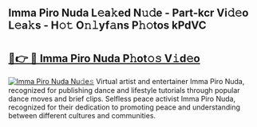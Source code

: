 ## Imma Piro Nuda L𝚎a𝚔ed N𝚞𝚍e - Part-kcr Vi𝚍𝚎o L𝚎a𝚔s - H𝚘𝚝 O𝚗𝚕yf𝚊ns P𝚑𝚘tos kPdVC

# <h2><a href="http://kf3i8w.oniu.top/?m=Imma+Piro+Nuda">🔗👉 🔴 Imma Piro Nuda P𝚑ot𝚘𝚜 V𝚒d𝚎o</a></h2>

[![Imma Piro Nuda Nu𝚍e𝚜](https://i.imgur.com/0qMVB7G.gif)](http://kf3i8w.oniu.top/?m=Imma+Piro+Nuda)
Virtual artist and entertainer Imma Piro Nuda, recognized for publishing dance and lifestyle tutorials through popular dance moves and brief clips. Selfless peace activist Imma Piro Nuda, recognized for their dedication to promoting peace and understanding between different cultures and communities.  

